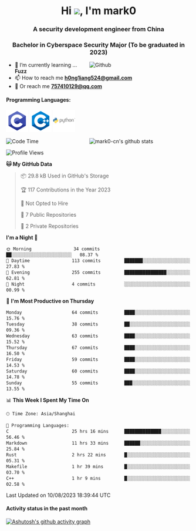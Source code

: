 <h1 align="center">Hi <img src="https://raw.githubusercontent.com/iampavangandhi/iampavangandhi/master/gifs/Hi.gif" width="30px">, I'm mark0</h1>

<h3 align="center">A security development engineer from China</h3>
<h3 align="center">Bachelor in Cyberspace Security Major (To be graduated in 2023)</h3>

<img width="55%" align="right" alt="Github" src="https://raw.githubusercontent.com/onimur/.github/master/.resources/git-header.svg" />

<!-- - 🔭 I’m currently working on **vKarma Webapp** -->
<!-- - 💬 Ask me about ... **Web Develpoment** -->
<!-- - 😄 Employement ... **Open for intern opportunities** -->
<!-- - ⚡ Fun fact ... **Anime**❤ -->
- 🌱 I’m currently learning ... **Fuzz**
- 📫 How to reach me **h0ng1iang524@gmail.com**
- 📨 Or reach me **757410129@qq.com**

<h4>Programming Languages: </h4>
<p align="left">
 <img style="margin: auto;" src="https://raw.githubusercontent.com/sachinverma53121/sachinverma53121/master/icons/c.png" alt=c width="60" height="60"/>
 <img style="margin: auto;" src="https://raw.githubusercontent.com/sachinverma53121/sachinverma53121/master/icons/cpp.png" alt=cplusplus width="60" height="60"/>
 <img style="margin: auto;" src="https://raw.githubusercontent.com/sachinverma53121/sachinverma53121/master/icons/python.png" alt=python width="60" height="60"/>
</p>


<img width="55%" align="right" alt="mark0-cn's github stats" src="https://github-readme-stats.vercel.app/api?username=mark0-cn&show_icons=true&hide_border=true" />

<!--START_SECTION:waka-->
![Code Time](http://img.shields.io/badge/Code%20Time-1%2C138%20hrs%2050%20mins-blue)

![Profile Views](http://img.shields.io/badge/Profile%20Views-119-blue)

**🐱 My GitHub Data** 

> 📦 29.8 kB Used in GitHub's Storage 
 > 
> 🏆 117 Contributions in the Year 2023
 > 
> 🚫 Not Opted to Hire
 > 
> 📜 7 Public Repositories 
 > 
> 🔑 2 Private Repositories 
 > 
**I'm a Night 🦉** 

```text
🌞 Morning                34 commits          ██░░░░░░░░░░░░░░░░░░░░░░░   08.37 % 
🌆 Daytime                113 commits         ███████░░░░░░░░░░░░░░░░░░   27.83 % 
🌃 Evening                255 commits         ████████████████░░░░░░░░░   62.81 % 
🌙 Night                  4 commits           ░░░░░░░░░░░░░░░░░░░░░░░░░   00.99 % 
```
📅 **I'm Most Productive on Thursday** 

```text
Monday                   64 commits          ████░░░░░░░░░░░░░░░░░░░░░   15.76 % 
Tuesday                  38 commits          ██░░░░░░░░░░░░░░░░░░░░░░░   09.36 % 
Wednesday                63 commits          ████░░░░░░░░░░░░░░░░░░░░░   15.52 % 
Thursday                 67 commits          ████░░░░░░░░░░░░░░░░░░░░░   16.50 % 
Friday                   59 commits          ████░░░░░░░░░░░░░░░░░░░░░   14.53 % 
Saturday                 60 commits          ████░░░░░░░░░░░░░░░░░░░░░   14.78 % 
Sunday                   55 commits          ███░░░░░░░░░░░░░░░░░░░░░░   13.55 % 
```


📊 **This Week I Spent My Time On** 

```text
🕑︎ Time Zone: Asia/Shanghai

💬 Programming Languages: 
C                        25 hrs 16 mins      ██████████████░░░░░░░░░░░   56.46 % 
Markdown                 11 hrs 33 mins      ██████░░░░░░░░░░░░░░░░░░░   25.84 % 
Rust                     2 hrs 22 mins       █░░░░░░░░░░░░░░░░░░░░░░░░   05.31 % 
Makefile                 1 hr 39 mins        █░░░░░░░░░░░░░░░░░░░░░░░░   03.70 % 
C++                      1 hr 9 mins         █░░░░░░░░░░░░░░░░░░░░░░░░   02.58 % 
```


 Last Updated on 10/08/2023 18:39:44 UTC
<!--END_SECTION:waka-->

<h4>Activity status in the past month</h4>

[![Ashutosh's github activity graph](https://github-readme-activity-graph.vercel.app/graph?username=mark0-cn&theme=dracula)](https://github.com/ashutosh00710/github-readme-activity-graph)

<!--
**mark0-cn/mark0-cn** is a ✨ _special_ ✨ repository because its `README.md` (this file) appears on your GitHub profile.

Here are some ideas to get you started:

- 🔭 I’m currently working on ...
- 🌱 I’m currently learning ...
- 👯 I’m looking to collaborate on ...
- 🤔 I’m looking for help with ...
- 💬 Ask me about ...
- 📫 How to reach me: ...
- 😄 Pronouns: ...
- ⚡ Fun fact: ...
-->
